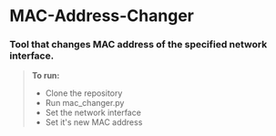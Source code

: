 # MAC-Address-Changer
### Tool that changes MAC address of the specified network interface.

>**To run:**
>- Clone the repository
>- Run mac_changer.py
>- Set the network interface
>- Set it's new MAC address
